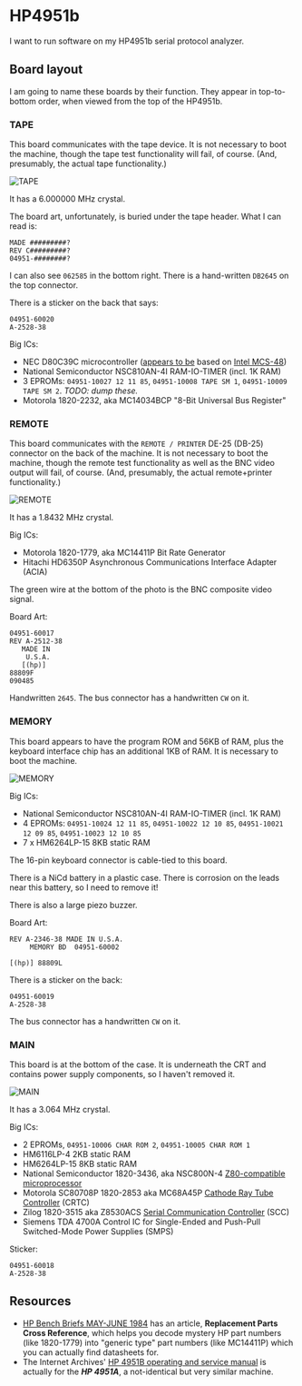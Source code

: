 # HP4951b
I want to run software on my HP4951b serial protocol analyzer.

## Board layout

I am going to name these boards by their function. They appear in top-to-bottom order, when viewed from the top of the HP4951b.

### TAPE
This board communicates with the tape device. It is not necessary to boot the machine, though the tape test functionality will fail, of course. (And, presumably, the actual tape functionality.)

![TAPE](https://user-images.githubusercontent.com/1096993/137963014-741b4ec4-fa6f-4760-84c7-4abb1266f7bc.jpg)

It has a 6.000000 MHz crystal.

The board art, unfortunately, is buried under the tape header. What I can read is:

```
MADE #########?
REV C#########?
04951-########?
```

I can also see `062585` in the bottom right. There is a hand-written `DB2645` on the top connector.

There is a sticker on the back that says:
```
04951-60020
A-2528-38
```

Big ICs:
* NEC D80C39C microcontroller ([appears to be](https://www.cpu-world.com/CPUs/8039/index.html) based on [Intel MCS-48](https://en.wikipedia.org/wiki/Intel_MCS-48))
* National Semiconductor NSC810AN-4I RAM-IO-TIMER (incl. 1K RAM)
* 3 EPROMs: `04951-10027 12 11 85`, `04951-10008 TAPE SM 1`, `04951-10009 TAPE SM 2`. *TODO: dump these.*
* Motorola 1820-2232, aka MC14034BCP "8-Bit Universal Bus Register"

### REMOTE
This board communicates with the `REMOTE / PRINTER` DE-25 (DB-25) connector on the back of the machine. It is not necessary to boot the machine, though the remote test functionality as well as the BNC video output will fail, of course. (And, presumably, the actual remote+printer functionality.)

![REMOTE](https://user-images.githubusercontent.com/1096993/137965411-dafeb3fa-a093-4a56-9e34-9a81d6ffa3c6.jpg)

It has a 1.8432 MHz crystal.

Big ICs:
  * Motorola 1820-1779, aka MC14411P Bit Rate Generator
  * Hitachi HD6350P Asynchronous Communications Interface Adapter (ACIA)

The green wire at the bottom of the photo is the BNC composite video signal.

Board Art:

```
04951-60017
REV A-2512-38
   MADE IN
    U.S.A.
   [(hp)]
88809F
090485
```
Handwritten `2645`. The bus connector has a handwritten `CW` on it.


### MEMORY
This board appears to have the program ROM and 56KB of RAM, plus the keyboard interface chip has an additional 1KB of RAM. It is necessary to boot the machine.

![MEMORY](https://user-images.githubusercontent.com/1096993/137967119-1db385e5-5f80-40a7-a869-91e027e16003.jpg)

Big ICs:

* National Semiconductor NSC810AN-4I RAM-IO-TIMER (incl. 1K RAM)
* 4 EPROMs: `04951-10024 12 11 85`, `04951-10022 12 10 85`, `04951-10021 12 09 85`, `04951-10023 12 10 85`
* 7 x HM6264LP-15 8KB static RAM

The 16-pin keyboard connector is cable-tied to this board.

There is a NiCd battery in a plastic case. There is corrosion on the leads near this battery, so I need to remove it!

There is also a large piezo buzzer.

Board Art:
```
REV A-2346-38 MADE IN U.S.A.
     MEMORY BD  04951-60002
```
`[(hp)] 88809L`

There is a sticker on the back:
```
04951-60019
A-2528-38
```

The bus connector has a handwritten `CW` on it.

### MAIN
This board is at the bottom of the case. It is underneath the CRT and contains power supply components, so I haven't removed it.

![MAIN](https://user-images.githubusercontent.com/1096993/137968544-07ffc799-c23a-4168-ac02-969f92c52af6.jpg)

It has a 3.064 MHz crystal.

Big ICs:
* 2 EPROMs, `04951-10006 CHAR ROM 2`, `04951-10005 CHAR ROM 1`
* HM6116LP-4 2KB static RAM
* HM6264LP-15 8KB static RAM
* National Semiconductor 1820-3436, aka NSC800N-4 [Z80-compatible microprocessor](https://www.cpu-world.com/CPUs/NSC800/index.html)
* Motorola SC80708P 1820-2853 aka MC68A45P [Cathode Ray Tube Controller](https://en.wikipedia.org/wiki/Motorola_6845) (CRTC)
* Zilog 1820-3515 aka Z8530ACS [Serial Communication Controller](https://en.wikipedia.org/wiki/Zilog_SCC) (SCC)
* Siemens TDA 4700A Control IC for Single-Ended and Push-Pull Switched-Mode Power Supplies (SMPS)

Sticker:
```
04951-60018
A-2528-38
```

## Resources

* [HP Bench Briefs MAY-JUNE 1984](http://hparchive.com/Bench_Briefs/HP-Bench-Briefs-1984-05-06.pdf) has an article, **Replacement Parts Cross Reference**, which helps you decode mystery HP part numbers (like 1820-1779) into "generic type" part numbers (like MC14411P) which you can actually find datasheets for.
* The Internet Archives' [HP 4951B operating and service manual](https://archive.org/details/hp4951b) is actually for the ***HP 4951A***, a not-identical but very similar machine.
